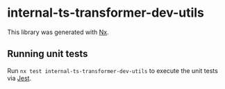 # internal-ts-transformer-dev-utils

This library was generated with [Nx](https://nx.dev).

## Running unit tests

Run `nx test internal-ts-transformer-dev-utils` to execute the unit tests via [Jest](https://jestjs.io).
